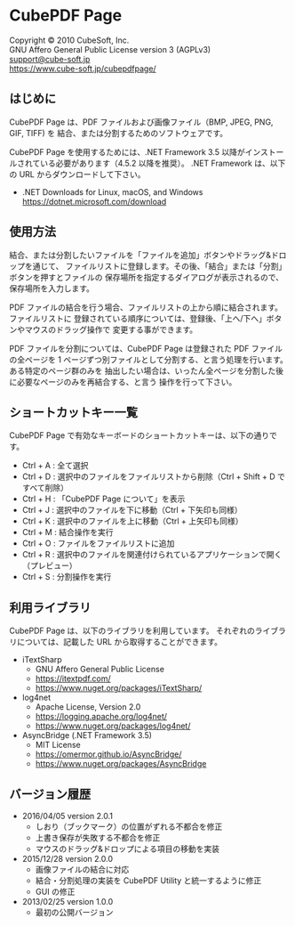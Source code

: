 CubePDF Page
====

Copyright © 2010 CubeSoft, Inc.  
GNU Affero General Public License version 3 (AGPLv3)  
support@cube-soft.jp  
https://www.cube-soft.jp/cubepdfpage/

## はじめに

CubePDF Page は、PDF ファイルおよび画像ファイル（BMP, JPEG, PNG, GIF, TIFF) を
結合、または分割するためのソフトウェアです。

CubePDF Page を使用するためには、.NET Framework 3.5 以降がインストールされている必要があります（4.5.2 以降を推奨）。
.NET Framework は、以下の URL からダウンロードして下さい。

* .NET Downloads for Linux, macOS, and Windows  
  https://dotnet.microsoft.com/download

## 使用方法

結合、または分割したいファイルを「ファイルを追加」ボタンやドラッグ&ドロップを通じて、
ファイルリストに登録します。その後、「結合」または「分割」ボタンを押すとファイルの
保存場所を指定するダイアログが表示されるので、保存場所を入力します。

PDF ファイルの結合を行う場合、ファイルリストの上から順に結合されます。ファイルリストに
登録されている順序については、登録後、「上へ/下へ」ボタンやマウスのドラッグ操作で
変更する事ができます。

PDF ファイルを分割については、CubePDF Page は登録された PDF ファイルの全ページを
1 ページずつ別ファイルとして分割する、と言う処理を行います。ある特定のページ群のみを
抽出したい場合は、いったん全ページを分割した後に必要なページのみを再結合する、と言う
操作を行って下さい。

## ショートカットキー一覧

CubePDF Page で有効なキーボードのショートカットキーは、以下の通りです。

* Ctrl + A : 全て選択
* Ctrl + D : 選択中のファイルをファイルリストから削除（Ctrl + Shift + D ですべて削除）
* Ctrl + H : 「CubePDF Page について」を表示
* Ctrl + J : 選択中のファイルを下に移動（Ctrl + 下矢印も同様）
* Ctrl + K : 選択中のファイルを上に移動（Ctrl + 上矢印も同様）
* Ctrl + M : 結合操作を実行
* Ctrl + O : ファイルをファイルリストに追加
* Ctrl + R : 選択中のファイルを関連付けられているアプリケーションで開く（プレビュー）
* Ctrl + S : 分割操作を実行

## 利用ライブラリ

CubePDF Page は、以下のライブラリを利用しています。
それぞれのライブラリについては、記載した URL から取得することができます。

* iTextSharp
    - GNU Affero General Public License
    - https://itextpdf.com/
    - https://www.nuget.org/packages/iTextSharp/
* log4net
    - Apache License, Version 2.0
    - https://logging.apache.org/log4net/
    - https://www.nuget.org/packages/log4net/
* AsyncBridge (.NET Framework 3.5)
    - MIT License
    - https://omermor.github.io/AsyncBridge/
    - https://www.nuget.org/packages/AsyncBridge

## バージョン履歴

* 2016/04/05 version 2.0.1
    - しおり（ブックマーク）の位置がずれる不都合を修正
    - 上書き保存が失敗する不都合を修正
    - マウスのドラッグ&ドロップによる項目の移動を実装
* 2015/12/28 version 2.0.0
    - 画像ファイルの結合に対応
    - 結合・分割処理の実装を CubePDF Utility と統一するように修正
    - GUI の修正
* 2013/02/25 version 1.0.0
    - 最初の公開バージョン
